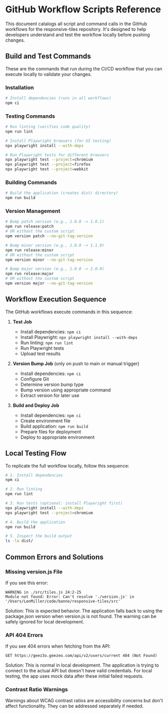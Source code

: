 # GitHub Workflow Scripts Reference

This document catalogs all script and command calls in the GitHub workflows for the responsive-tiles repository. It's designed to help developers understand and test the workflow locally before pushing changes.

## Build and Test Commands

These are the commands that run during the CI/CD workflow that you can execute locally to validate your changes.

### Installation

```bash
# Install dependencies (runs in all workflows)
npm ci
```

### Testing Commands

```bash
# Run linting (verifies code quality)
npm run lint

# Install Playwright browsers (for UI testing)
npx playwright install --with-deps

# Run Playwright tests for different browsers
npx playwright test --project=chromium
npx playwright test --project=firefox
npx playwright test --project=webkit
```

### Building Commands

```bash
# Build the application (creates dist/ directory)
npm run build
```

### Version Management

```bash
# Bump patch version (e.g., 1.0.0 -> 1.0.1)
npm run release:patch
# OR without the custom script
npm version patch --no-git-tag-version

# Bump minor version (e.g., 1.0.0 -> 1.1.0)
npm run release:minor
# OR without the custom script
npm version minor --no-git-tag-version

# Bump major version (e.g., 1.0.0 -> 2.0.0)
npm run release:major
# OR without the custom script
npm version major --no-git-tag-version
```

## Workflow Execution Sequence

The GitHub workflows execute commands in this sequence:

1. **Test Job**
   - Install dependencies: `npm ci`
   - Install Playwright: `npx playwright install --with-deps`
   - Run linting: `npm run lint`
   - Run Playwright tests
   - Upload test results

2. **Version Bump Job** (only on push to main or manual trigger)
   - Install dependencies: `npm ci`
   - Configure Git
   - Determine version bump type
   - Bump version using appropriate command
   - Extract version for later use

3. **Build and Deploy Job**
   - Install dependencies: `npm ci`
   - Create environment file
   - Build application: `npm run build`
   - Prepare files for deployment
   - Deploy to appropriate environment

## Local Testing Flow

To replicate the full workflow locally, follow this sequence:

```bash
# 1. Install dependencies
npm ci

# 2. Run linting
npm run lint

# 3. Run tests (optional: install Playwright first)
npx playwright install --with-deps
npx playwright test --project=chromium

# 4. Build the application
npm run build

# 5. Inspect the build output
ls -la dist/
```

## Common Errors and Solutions

### Missing version.js File

If you see this error:
```
WARNING in ./src/tiles.js 24:2-25
Module not found: Error: Can't resolve './version.js' in '/Users/LenMiller/code/banno/responsive-tiles/src'
```

Solution: This is expected behavior. The application falls back to using the package.json version when version.js is not found. The warning can be safely ignored for local development.

### API 404 Errors

If you see 404 errors when fetching from the API:
```
GET https://geez3o.geezeo.com/api/v2/users/current 404 (Not Found)
```

Solution: This is normal in local development. The application is trying to connect to the actual API but doesn't have valid credentials. For local testing, the app uses mock data after these initial failed requests.

### Contrast Ratio Warnings

Warnings about WCAG contrast ratios are accessibility concerns but don't affect functionality. They can be addressed separately if needed.
